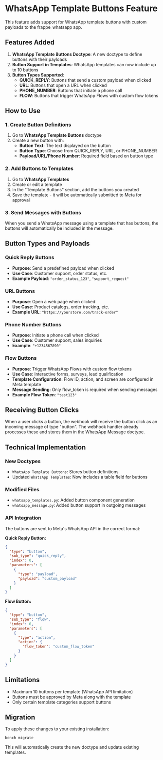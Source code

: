 # WhatsApp Template Buttons Feature

This feature adds support for WhatsApp template buttons with custom payloads to the frappe_whatsapp app.

## Features Added

1. **WhatsApp Template Buttons Doctype**: A new doctype to define buttons with their payloads
2. **Button Support in Templates**: WhatsApp templates can now include up to 10 buttons
3. **Button Types Supported**:
   - **QUICK_REPLY**: Buttons that send a custom payload when clicked
   - **URL**: Buttons that open a URL when clicked
   - **PHONE_NUMBER**: Buttons that initiate a phone call
   - **FLOW**: Buttons that trigger WhatsApp Flows with custom flow tokens

## How to Use

### 1. Create Button Definitions

1. Go to **WhatsApp Template Buttons** doctype
2. Create a new button with:
   - **Button Text**: The text displayed on the button
   - **Button Type**: Choose from QUICK_REPLY, URL, or PHONE_NUMBER
   - **Payload/URL/Phone Number**: Required field based on button type

### 2. Add Buttons to Templates

1. Go to **WhatsApp Templates**
2. Create or edit a template
3. In the "Template Buttons" section, add the buttons you created
4. Save the template - it will be automatically submitted to Meta for approval

### 3. Send Messages with Buttons

When you send a WhatsApp message using a template that has buttons, the buttons will automatically be included in the message.

## Button Types and Payloads

### Quick Reply Buttons
- **Purpose**: Send a predefined payload when clicked
- **Use Case**: Customer support, order status, etc.
- **Example Payload**: `"order_status_123"`, `"support_request"`

### URL Buttons
- **Purpose**: Open a web page when clicked
- **Use Case**: Product catalogs, order tracking, etc.
- **Example URL**: `"https://yourstore.com/track-order"`

### Phone Number Buttons
- **Purpose**: Initiate a phone call when clicked
- **Use Case**: Customer support, sales inquiries
- **Example**: `"+1234567890"`

### Flow Buttons
- **Purpose**: Trigger WhatsApp Flows with custom flow tokens
- **Use Case**: Interactive forms, surveys, lead qualification
- **Template Configuration**: Flow ID, action, and screen are configured in Meta template
- **Message Sending**: Only flow_token is required when sending messages
- **Example Flow Token**: `"test123"`

## Receiving Button Clicks

When a user clicks a button, the webhook will receive the button click as an incoming message of type "button". The webhook handler already processes these and stores them in the WhatsApp Message doctype.

## Technical Implementation

### New Doctypes
- `WhatsApp Template Buttons`: Stores button definitions
- Updated `WhatsApp Templates`: Now includes a table field for buttons

### Modified Files
- `whatsapp_templates.py`: Added button component generation
- `whatsapp_message.py`: Added button support in outgoing messages

### API Integration
The buttons are sent to Meta's WhatsApp API in the correct format:

**Quick Reply Button:**
```json
{
  "type": "button",
  "sub_type": "quick_reply",
  "index": 0,
  "parameters": [
    {
      "type": "payload",
      "payload": "custom_payload"
    }
  ]
}
```

**Flow Button:**
```json
{
  "type": "button",
  "sub_type": "flow",
  "index": 0,
  "parameters": [
    {
      "type": "action",
      "action": {
        "flow_token": "custom_flow_token"
      }
    }
  ]
}
```

## Limitations

- Maximum 10 buttons per template (WhatsApp API limitation)
- Buttons must be approved by Meta along with the template
- Only certain template categories support buttons

## Migration

To apply these changes to your existing installation:

```bash
bench migrate
```

This will automatically create the new doctype and update existing templates. 